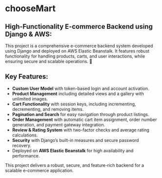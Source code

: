 # chooseMart

## High-Functionality E-commerce Backend using Django & AWS:
This project is a comprehensive e-commerce backend system developed using Django and deployed on AWS Elastic Beanstalk. It features robust functionality for handling products, carts, and user interactions, while ensuring secure and scalable operations. 🛒

## Key Features: 
- **Custom User Model** with token-based login and account activation.
- **Product Management** including detailed views and a gallery with unlimited images.
- **Cart Functionality** with session keys, including incrementing, decrementing, and removing items.
- **Pagination and Search** for easy navigation through product listings.
- **Order Management** with automatic cart item assignment, order number generation, and payment gateway integration.
- **Review & Rating System** with two-factor checks and average rating calculations.
- **Security** with Django’s built-in measures and secure password recovery.
- Deployed on **AWS Elastic Beanstalk** for high availability and performance.

This project delivers a robust, secure, and feature-rich backend for a scalable e-commerce application.
